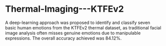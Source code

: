 # Thermal-Imaging---KTFEv2
A deep-learning approach was proposed to identify and classify seven basic human emotions from the KTFEv2 thermal dataset, as traditional facial image analysis often misses genuine emotions due to manipulable expressions. The overall accuracy achieved was 84.12%.
